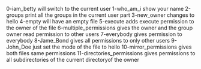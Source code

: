 0-iam_betty will switch to the current user
1-who_am_i show your name 
2-groups print all the groups in the current user part
3-new_owner changes to hello 
4-empty will have an empty file
5-execute adds execute permission to the owner of the file
6-multiple_permissions gives the owner and the group owner read permission to other users
7-everybody gives permission to everybody
8-Jame_Bond gives all permissions to only other users 
9-John_Doe just set the mode of the file to hello
10-mirror_permissions gives both files same permissions
11-directories_permissions gives permissions to all subdirectories of the current directoryof the owner  
